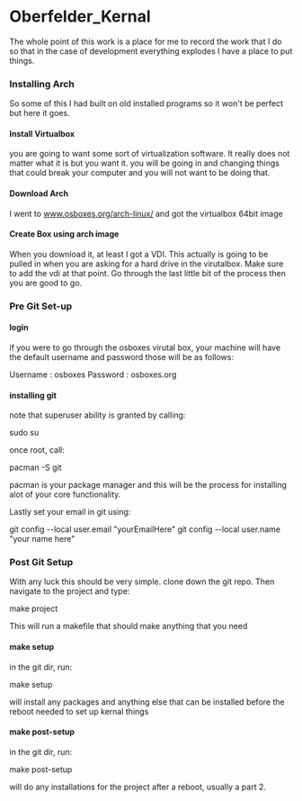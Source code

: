 # Oberfelder_Kernal

The whole point of this work is a place for me to record the work that I do so that in the case of development everything explodes I have a place to put things.

### Installing Arch

So some of this I had built on old installed programs so it won't be perfect but here it goes.

#### Install Virtualbox

you are going to want some sort of virtualization software. It really does not matter what it is but you want it. you will be going in and changing things that could break your computer and you will not want to be doing that.

#### Download Arch

I went to www.osboxes.org/arch-linux/ and  got the virtualbox 64bit image

#### Create Box using arch image

When you download it, at least I got a VDI. This actually is going to be pulled in when you are asking for a hard drive in the virutalbox. Make sure to add the vdi at that point. Go through the last little bit of the process then you are good to go.

### Pre Git Set-up

#### login

if you were to go through the osboxes virutal box, your machine will have the default username and password those will be as follows:

Username : osboxes
Password : osboxes.org

#### installing git

note that superuser ability is granted by calling: 

sudo su

once root, call:

pacman -S git

pacman is your package manager and this will be the process for installing alot of your core functionality.

Lastly set your email in git using:

git config --local user.email "yourEmailHere"
git config --local user.name "your name here"

### Post Git Setup

With any luck this should be very simple. clone down the git repo. Then navigate to the project and type:

make project

This will run a makefile that should make anything that you need

#### make setup

in the git dir, run:

make setup

will install any packages and anything else that can be installed before the reboot needed to set up kernal things

#### make post-setup

in the git dir, run:

make post-setup

will do any installations for the project after a reboot, usually a part 2.
